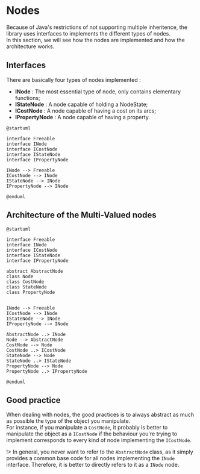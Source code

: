 # Nodes <!-- {docsify-ignore-all} -->
Because of Java's restrictions of not supporting multiple inheritence, the library uses interfaces to implements the different types of nodes.  
In this section, we will see how the nodes are implemented and how the architecture works.

## Interfaces
There are basically four types of nodes implemented :  

* **INode** : The most essential type of node, only contains elementary functions;
* **IStateNode** : A node capable of holding a NodeState;
* **ICostNode** : A node capable of having a cost on its arcs;
* **IPropertyNode** : A node capable of having a property.

```plantuml
@startuml

interface Freeable
interface INode
interface ICostNode
interface IStateNode
interface IPropertyNode

INode --> Freeable
ICostNode --> INode
IStateNode --> INode
IPropertyNode --> INode

@enduml
```

## Architecture of the Multi-Valued nodes

```plantuml
@startuml

interface Freeable
interface INode
interface ICostNode
interface IStateNode
interface IPropertyNode

abstract AbstractNode
class Node
class CostNode
class StateNode
class PropertyNode


INode --> Freeable
ICostNode --> INode
IStateNode --> INode
IPropertyNode --> INode

AbstractNode ..> INode
Node --> AbstractNode
CostNode --> Node
CostNode ..> ICostNode
StateNode --> Node
StateNode ..> IStateNode
PropertyNode --> Node
PropertyNode ..> IPropertyNode

@enduml
```

## Good practice

When dealing with nodes, the good practices is to always abstract as much as possible the type of the object you manipulate.  
For instance, if you manipulate a `CostNode`, it probably is better to manipulate the object as a `ICostNode` if the behaviour you're trying to implement corresponds to every kind of node implementing the `ICostNode`.  

!> In general, you never want to refer to the `AbstractNode` class, as it simply provides a common base code for all nodes implementing the `INode` interface. Therefore, it is better to directly refers to it as a `INode` node.

